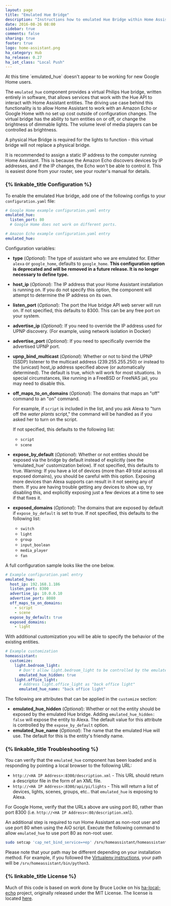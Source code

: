 ```yaml
---
layout: page
title: "Emulated Hue Bridge"
description: "Instructions how to emulated Hue Bridge within Home Assistant."
date: 2016-08-26 08:00
sidebar: true
comments: false
sharing: true
footer: true
logo: home-assistant.png
ha_category: Hub
ha_release: 0.27
ha_iot_class: "Local Push"
---
```


<p class='warning'>
At this time `emulated_hue` doesn't appear to be working for new Google Home users. 
</p>

The `emulated_hue` component provides a virtual Philips Hue bridge, written entirely in software, that allows services that work with the Hue API to interact with Home Assistant
entities. The driving use case behind this functionality is to allow Home Assistant to work with an Amazon Echo or Google Home with no set up cost outside of configuration changes.
The virtual bridge has the ability to turn entities on or off, or change the brightness of dimmable lights. The volume level of media players can be controlled as brightness.

<p class='note'>
A physical Hue Bridge is required for the lights to function - this virtual bridge will not replace a physical bridge.
</p>

<p class='note'>
It is recommended to assign a static IP address to the computer running Home Assistant. This is because the Amazon Echo discovers devices by IP addresses, and if the IP changes, the Echo won't be able to control it. This is easiest done from your router, see your router's manual for details.
</p>

### {% linkable_title Configuration %}

To enable the emulated Hue bridge, add one of the following configs to your `configuration.yaml` file:

```yaml
# Google Home example configuration.yaml entry
emulated_hue:
  listen_port: 80
  # Google Home does not work on different ports.
```

```yaml
# Amazon Echo example configuration.yaml entry
emulated_hue:
```

Configuration variables:

- **type** (*Optional*): The type of assistant who we are emulated for. Either `alexa` or `google_home`, defaults to `google_home`. **This configuration option is deprecated and will be removed in a future release. It is no longer necessary to define type.**
- **host_ip** (*Optional*): The IP address that your Home Assistant installation is running on. If you do not specify this option, the component will attempt to determine the IP address on its own.
- **listen_port** (*Optional*): The port the Hue bridge API web server will run on. If not specified, this defaults to 8300. This can be any free port on your system.

- **advertise_ip** (*Optional*): If you need to override the IP address used for UPNP discovery. (For example, using network isolation in Docker)
- **advertise_port** (*Optional*): If you need to specifically override the advertised UPNP port.

- **upnp_bind_multicast** (*Optional*): Whether or not to bind the UPNP (SSDP) listener to the multicast address (239.255.255.250) or instead to the (unicast) host_ip address specified above (or automatically determined). The default is true, which will work for most situations.  In special circumstances, like running in a FreeBSD or FreeNAS jail, you may need to disable this.

- **off_maps_to_on_domains** (*Optional*): The domains that maps an "off" command to an "on" command.

  For example, if `script` is included in the list, and you ask Alexa to "turn off the *water plants* script," the command will be handled as if you asked her to turn on the script.

  If not specified, this defaults to the following list:

  - `script`
  - `scene`

- **expose_by_default** (*Optional*): Whether or not entities should be exposed via the bridge by default instead of explicitly (see the 'emulated_hue' customization below). If not specified, this defaults to true. Warning: If you have a lot of devices (more than 49 total across all exposed domains), you should be careful with this option. Exposing more devices than Alexa supports can result in it not seeing any of them.  If you are having trouble getting any devices to show up, try disabling this, and explicitly exposing just a few devices at a time to see if that fixes it.

- **exposed_domains** (*Optional*): The domains that are exposed by default if `expose_by_default` is set to true. If not specified, this defaults to the following list:
  - `switch`
  - `light`
  - `group`
  - `input_boolean`
  - `media_player`
  - `fan`

A full configuration sample looks like the one below.

```yaml
# Example configuration.yaml entry
emulated_hue:
  host_ip: 192.168.1.186
  listen_port: 8300
  advertise_ip: 10.0.0.10
  advertise_port: 8080
  off_maps_to_on_domains:
    - script
    - scene
  expose_by_default: true
  exposed_domains:
    - light
```

With additional customization you will be able to specify the behavior of the existing entities.

```yaml
# Example customization
homeassistant:
  customize:
    light.bedroom_light:
      # Don't allow light.bedroom_light to be controlled by the emulated Hue bridge
      emulated_hue_hidden: true
    light.office_light:
      # Address light.office_light as "back office light"
      emulated_hue_name: "back office light"
```

The following are attributes that can be applied in the `customize` section:

- **emulated_hue_hidden** (*Optional*): Whether or not the entity should be exposed by the emulated Hue bridge. Adding `emulated_hue_hidden: false` will expose the entity to Alexa. The default value for this attribute is controlled by the `expose_by_default` option.
- **emulated_hue_name** (*Optional*): The name that the emulated Hue will use. The default for this is the entity's friendly name.

### {% linkable_title Troubleshooting %}

You can verify that the `emulated_hue` component has been loaded and is responding by pointing a local browser to the following URL:

 - `http://<HA IP Address>:8300/description.xml` - This URL should return a descriptor file in the form of an XML file.
 - `http://<HA IP Address>:8300/api/pi/lights` - This will return a list of devices, lights, scenes, groups, etc.. that `emulated_hue` is exposing to Alexa.

For Google Home, verify that the URLs above are using  port 80, rather than port 8300 (i.e. `http://<HA IP Address>:80/description.xml`).

An additional step is required to run Home Assistant as non-root user and use port 80 when using the AiO script.  Execute the following command to allow `emulated_hue` to use port 80 as non-root user.

```bash
sudo setcap 'cap_net_bind_service=+ep' /srv/homeassistant/homeassistant_venv/bin/python3
```
Please note that your path may be different depending on your installation method. For example, if you followed the [Virtualenv instructions](https://home-assistant.io/docs/installation/virtualenv/), your path will be `/srv/homeassistant/bin/python3`.

### {% linkable_title License %}

Much of this code is based on work done by Bruce Locke on his [ha-local-echo](https://github.com/blocke/ha-local-echo) project, originally released under the MIT License. The license is located [here](https://github.com/blocke/ha-local-echo/blob/b9bf5dcaae6d8e305e2283179ffba64bde9ed29e/LICENSE).
